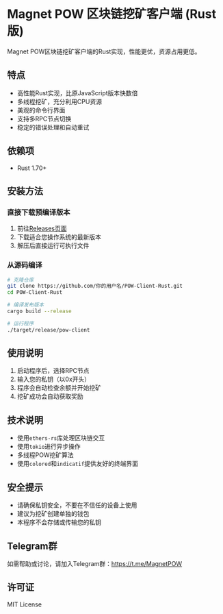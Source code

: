 # Magnet POW 区块链挖矿客户端 (Rust版)

Magnet POW区块链挖矿客户端的Rust实现，性能更优，资源占用更低。

## 特点

- 高性能Rust实现，比原JavaScript版本快数倍
- 多线程挖矿，充分利用CPU资源
- 美观的命令行界面
- 支持多RPC节点切换
- 稳定的错误处理和自动重试

## 依赖项

- Rust 1.70+

## 安装方法

### 直接下载预编译版本

1. 前往[Releases页面](https://github.com/你的用户名/POW-Client-Rust/releases)
2. 下载适合您操作系统的最新版本
3. 解压后直接运行可执行文件

### 从源码编译

```bash
# 克隆仓库
git clone https://github.com/你的用户名/POW-Client-Rust.git
cd POW-Client-Rust

# 编译发布版本
cargo build --release

# 运行程序
./target/release/pow-client
```

## 使用说明

1. 启动程序后，选择RPC节点
2. 输入您的私钥（以0x开头）
3. 程序会自动检查余额并开始挖矿
4. 挖矿成功会自动获取奖励

## 技术说明

- 使用`ethers-rs`库处理区块链交互
- 使用`tokio`进行异步操作
- 多线程POW挖矿算法
- 使用`colored`和`indicatif`提供友好的终端界面

## 安全提示

- 请确保私钥安全，不要在不信任的设备上使用
- 建议为挖矿创建单独的钱包
- 本程序不会存储或传输您的私钥

## Telegram群

如需帮助或讨论，请加入Telegram群：https://t.me/MagnetPOW

## 许可证

MIT License 
